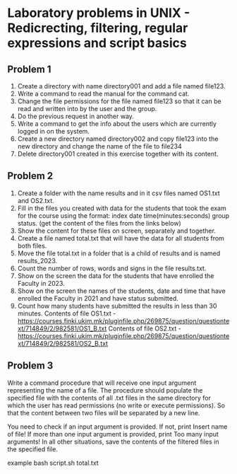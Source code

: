# Laboratory problems in UNIX - Redicrecting, filtering, regular expressions and script basics
## Problem 1
1. Create a directory with name directory001 and add a file named file123.
2. Write a command to read the manual for the command cat.
3. Change the file permissions for the file named file123 so that it can be read and written into by the user and the group.
4. Do the previous request in another way.
5. Write a command to get the info about the users which are currently logged in on the system.
6. Create a new directory named directory002 and copy file123 into the new directory and change the name of the file to file234
7. Delete directory001 created in this exercise together with its content.

## Problem 2
1. Create a folder with the name results and in it csv files named OS1.txt and OS2.txt.
2. Fill in the files you created with data for the students that took the exam for the course using the format: index date time(minutes:seconds) group status. (get the content of the files from the links below)
3. Show the content for these files on screen, separately and together.
4. Create a file named total.txt that will have the data for all students from both files.
5. Move the file total.txt in a folder that is a child of results and is named results_2023.
6. Count the number of rows, words and signs in the file results.txt.
7. Show on the screen the data for the students that have enrolled the Faculty in 2023.
8. Show on the screen the names of the students, date and time that have enrolled the Faculty in 2021 and have status submitted.
9. Count how many students have submitted the results in less than 30 minutes.
Contents of file OS1.txt - https://courses.finki.ukim.mk/pluginfile.php/269875/question/questiontext/714849/2/982581/OS1_B.txt
Contents of file OS2.txt - https://courses.finki.ukim.mk/pluginfile.php/269875/question/questiontext/714849/2/982581/OS2_B.txt

## Problem 3
Write a command procedure that will receive one input argument representing the name of a file. The procedure should populate the specified file with the contents of all .txt files in the same directory for which the user has read permissions (no write or execute permissions). So that the content between two files will be separated by a new line.

You need to check if an input argument is provided. If not, print Insert name of file!
If more than one input argument is provided, print Too many input arguments!
In all other situations, save the contents of the filtered files in the specified file.

example bash script.sh total.txt
